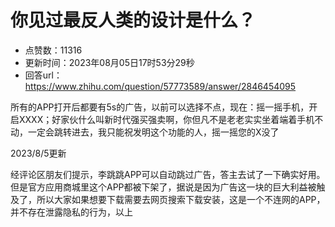 # 你见过最反人类的设计是什么？
- 点赞数：11316
- 更新时间：2023年08月05日17时53分29秒
- 回答url：https://www.zhihu.com/question/57773589/answer/2846454095
<body>
 <p data-pid="WDtPTrM-">所有的APP打开后都要有5s的广告，以前可以选择不点，现在：摇一摇手机，开启XXXX；好家伙什么叫新时代强买强卖啊，你但凡不是老老实实坐着端着手机不动，一定会跳转进去，我只能祝发明这个功能的人，摇一摇您的X没了</p>
 <p data-pid="9MTHGIuK">2023/8/5更新</p>
 <p data-pid="dzLHt_To">经评论区朋友们提示，李跳跳APP可以自动跳过广告，答主去试了一下确实好用。但是官方应用商城里这个APP都被下架了，据说是因为广告这一块的巨大利益被触及了，所以大家如果想要下载需要去网页搜索下载安装，这是一个不连网的APP，并不存在泄露隐私的行为，以上</p>
</body>